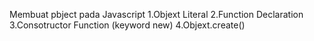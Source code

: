 Membuat pbject pada Javascript
    1.Objext Literal
    2.Function Declaration
    3.Consotructor Function (keyword new)
    4.Objext.create()